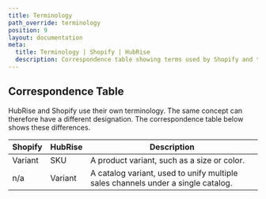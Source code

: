 ```yaml
---
title: Terminology
path_override: terminology
position: 9
layout: documentation
meta:
  title: Terminology | Shopify | HubRise
  description: Correspondence table showing terms used by Shopify and those used on HubRise for the same concept. Connect apps and synchronise your data.
---
```


## Correspondence Table

HubRise and Shopify use their own terminology. The same concept can therefore have a different designation. The correspondence table below shows these differences.

| Shopify | HubRise | Description                                                                      |
| ------- | ------- | -------------------------------------------------------------------------------- |
| Variant | SKU     | A product variant, such as a size or color.                                      |
| n/a     | Variant | A catalog variant, used to unify multiple sales channels under a single catalog. |
